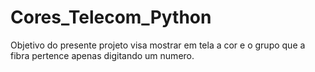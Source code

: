 # Cores_Telecom_Python
Objetivo do presente projeto visa mostrar em tela a cor e o grupo que a fibra pertence apenas digitando um numero.
